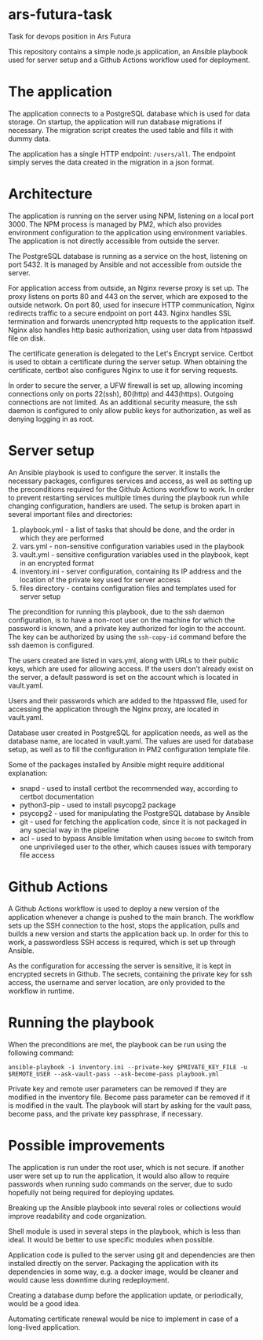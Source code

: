 # ars-futura-task
Task for devops position in Ars Futura

This repository contains a simple node.js application, an Ansible playbook used for server setup and a Github Actions workflow used for deployment.

# The application
The application connects to a PostgreSQL database which is used for data storage. On startup, the application will run database migrations if necessary. The migration script creates the used table and fills it with dummy data.

The application has a single HTTP endpoint: `/users/all`. The endpoint simply serves the data created in the migration in a json format.

# Architecture
The application is running on the server using NPM, listening on a local port 3000. The NPM process is managed by PM2, which also provides environment configuration to the application using environment variables. The application is not directly accessible from outside the server.

The PostgreSQL database is running as a service on the host, listening on port 5432. It is managed by Ansible and not accessible from outside the server.

For application access from outside, an Nginx reverse proxy is set up. The proxy listens on ports 80 and 443 on the server, which are exposed to the outside network. On port 80, used for insecure HTTP communication, Nginx redirects traffic to a secure endpoint on port 443. Nginx handles SSL termination and forwards unencrypted http requests to the application itself. Nginx also handles http basic authorization, using user data from htpasswd file on disk.

The certificate generation is delegated to the Let's Encrypt service. Certbot is used to obtain a certificate during the server setup. When obtaining the certificate, certbot also configures Nginx to use it for serving requests.

In order to secure the server, a UFW firewall is set up, allowing incoming connections only on ports 22(ssh), 80(http) and 443(https). Outgoing connections are not limited. As an additional security measure, the ssh daemon is configured to only allow public keys for authorization, as well as denying logging in as root.

# Server setup
An Ansible playbook is used to configure the server. It installs the necessary packages, configures services and access, as well as setting up the preconditions required for the Github Actions workflow to work. In order to prevent restarting services multiple times during the playbook run while changing configuration, handlers are used. The setup is broken apart in several important files and directories:
1. playbook.yml - a list of tasks that should be done, and the order in which they are performed
2. vars.yml - non-sensitive configuration variables used in the playbook
3. vault.yml - sensitive configuration variables used in the playbook, kept in an encrypted format
4. inventory.ini - server configuration, containing its IP address and the location of the private key used for server access
5. files directory - contains configuration files and templates used for server setup

The precondition for running this playbook, due to the ssh daemon configuration, is to have a non-root user on the machine for which the password is known, and a private key authorized for login to the account. The key can be authorized by using the `ssh-copy-id` command before the ssh daemon is configured.

The users created are listed in vars.yml, along with URLs to their public keys, which are used for allowing access. If the users don't already exist on the server, a default password is set on the account which is located in vault.yaml.

Users and their passwords which are added to the htpasswd file, used for accessing the application through the Nginx proxy, are located in vault.yaml.

Database user created in PostgreSQL for application needs, as well as the database name, are located in vault.yaml. The values are used for database setup, as well as to fill the configuration in PM2 configuration template file.

Some of the packages installed by Ansible might require additional explanation:
- snapd - used to install certbot the recommended way, according to certbot documentation
- python3-pip - used to install psycopg2 package
- psycopg2 - used for manipulating the PostgreSQL database by Ansible
- git - used for fetching the application code, since it is not packaged in any special way in the pipeline
- acl - used to bypass Ansible limitation when using `become` to switch from one unprivileged user to the other, which causes issues with temporary file access

# Github Actions
A Github Actions workflow is used to deploy a new version of the application whenever a change is pushed to the main branch. The workflow sets up the SSH connection to the host, stops the application, pulls and builds a new version and starts the application back up. In order for this to work, a passwordless SSH access is required, which is set up through Ansible.

As the configuration for accessing the server is sensitive, it is kept in encrypted secrets in Github. The secrets, containing the private key for ssh access, the username and server location, are only provided to the workflow in runtime.

# Running the playbook
When the preconditions are met, the playbook can be run using the following command:
```
ansible-playbook -i inventory.ini --private-key $PRIVATE_KEY_FILE -u $REMOTE_USER --ask-vault-pass --ask-become-pass playbook.yml
```

Private key and remote user parameters can be removed if they are modified in the inventory file. Become pass parameter can be removed if it is modified in the vault. The playbook will start by asking for the vault pass, become pass, and the private key passphrase, if necessary.

# Possible improvements
The application is run under the root user, which is not secure. If another user were set up to run the application, it would also allow to require passwords when running sudo commands on the server, due to sudo hopefully not being required for deploying updates.

Breaking up the Ansible playbook into several roles or collections would improve readability and code organization.

Shell module is used in several steps in the playbook, which is less than ideal. It would be better to use specific modules when possible.

Application code is pulled to the server using git and dependencies are then installed directly on the server. Packaging the application with its dependencies in some way, e.g. a docker image, would be cleaner and would cause less downtime during redeployment.

Creating a database dump before the application update, or periodically, would be a good idea.

Automating certificate renewal would be nice to implement in case of a long-lived application.
